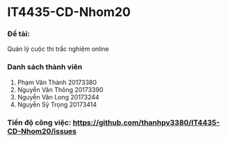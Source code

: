 # IT4435-CD-Nhom20
### Đề tài: 
Quản lý cuộc thi trắc nghiệm online
### Danh sách thành viên
1. Phạm Văn Thành 20173380
2. Nguyễn Văn Thông 20173390
3. Nguyễn Văn Long 20173244
4. Nguyễn Sỹ Trọng 20173414
### Tiến độ công việc: https://github.com/thanhpv3380/IT4435-CD-Nhom20/issues


